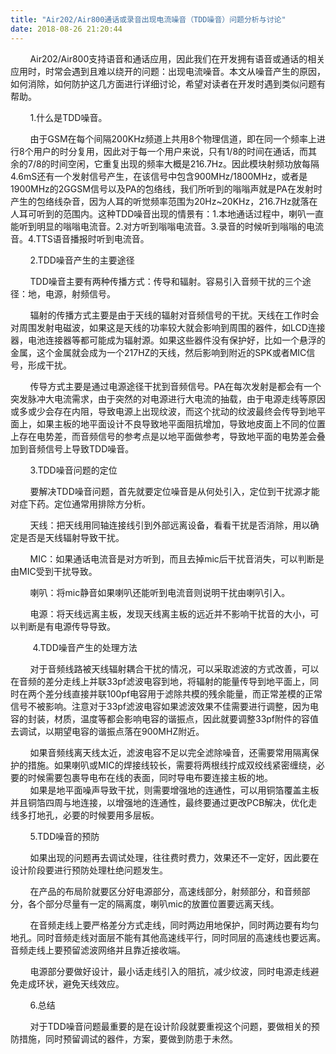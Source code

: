 ```yaml
---
title: "Air202/Air800通话或录音出现电流噪音（TDD噪音）问题分析与讨论"
date: 2018-08-26 21:20:44
---
```


<p>        Air202/Air800支持语音和通话应用，因此我们在开发拥有语音或通话的相关应用时，时常会遇到且难以绕开的问题：出现电流噪音。本文从噪音产生的原因，如何消除，如何防护这几方面进行详细讨论，希望对读者在开发时遇到类似问题有帮助。</p>

<p>        1.什么是TDD噪音。</p>

<p>        由于GSM在每个间隔200KHz频道上共用8个物理信道，即在同一个频率上进行8个用户的时分复用，因此对于每一个用户来说，只有1/8的时间在通话，而其余的7/8的时间空闲，它重复出现的频率大概是216.7Hz。因此模块射频功放每隔4.6mS还有一个发射信号产生，在该信号中包含900MHz/1800MHz，或者是1900MHz的2GGSM信号以及PA的包络线，我们所听到的嗡嗡声就是PA在发射时产生的包络线杂音，因为人耳的听觉频率范围为20Hz~20KHz，216.7Hz就落在人耳可听到的范围内。这种TDD噪音出现的情景有：1.本地通话过程中，喇叭一直能听到明显的嗡嗡电流音。2.对方听到嗡嗡电流音。3.录音的时候听到嗡嗡的电流音。4.TTS语音播报时听到电流音。</p>

<p>        2.TDD噪音产生的主要途径</p>

<p>        TDD噪音主要有两种传播方式：传导和辐射。容易引入音频干扰的三个途径：地，电源，射频信号。</p>

<p>        辐射的传播方式主要是由于天线的辐射对音频信号的干扰。天线在工作时会对周围发射电磁波，如果这是天线的功率较大就会影响到周围的器件，如LCD连接器，电池连接器等都可能成为辐射源。如果这些器件没有保护好，比如一个悬浮的金属，这个金属就会成为一个217HZ的天线，然后影响到附近的SPK或者MIC信号，形成干扰。</p>

<p>        传导方式主要是通过电源途径干扰到音频信号。PA在每次发射是都会有一个突发脉冲大电流需求，由于突然的对电源进行大电流的抽载，由于电源走线等原因或多或少会存在内阻，导致电源上出现纹波，而这个扰动的纹波最终会传导到地平面上，如果主板的地平面设计不良导致地平面阻抗增加，导致地皮面上不同的位置上存在电势差，而音频信号的参考点是以地平面做参考，导致地平面的电势差会叠加到音频信号上导致TDD噪音。</p>

<p>        3.TDD噪音问题的定位</p>

<p>        要解决TDD噪音问题，首先就要定位噪音是从何处引入，定位到干扰源才能对症下药。定位通常用排除方分析。</p>

<p>        天线：把天线用同轴连接线引到外部远离设备，看看干扰是否消除，用以确定是否是天线辐射导致干扰。</p>

<p>        MIC：如果通话电流音是对方听到，而且去掉mic后干扰音消失，可以判断是由MIC受到干扰导致。</p>

<p>        喇叭：将mic静音如果喇叭还能听到电流音则说明干扰由喇叭引入。</p>

<p>        电源：将天线远离主板，发现天线离主板的远近并不影响干扰音的大小，可以判断是有电源传导导致。<br /></p>

<p>        <span> </span><span>4.TDD噪音产生的处理方法</span></p>

<p>        对于音频线路被天线辐射耦合干扰的情况，可以采取滤波的方式改善，可以在音频的差分走线上并联33pf滤波电容到地，将辐射的能量传导到地平面上，同时在两个差分线直接并联100pf电容用于滤除共模的残余能量，而正常差模的正常信号不被影响。注意对于33pf滤波电容如果滤波效果不佳需要进行调整，因为电容的封装，材质，温度等都会影响电容的谐振点，因此就要调整33pf附件的容值去调试，以期望电容的谐振点落在900MHZ附近。</p>

<p>        如果音频线离天线太近，滤波电容不足以完全滤除噪音，还需要常用隔离保护的措施。如果喇叭或MIC的焊接线较长，需要将两根线拧成双绞线紧密缠绕，必要的时候需要包裹导电布在线的表面，同时导电布要连接主板的地。<span><br /></span>        如果是地平面噪声导致干扰，则需要增强地的连通性，可以用铜箔覆盖主板并且铜箔四周与地连接，以增强地的连通性，最终要通过更改PCB解决，优化走线多打地孔，必要的时候要用多层板。</p>

<p>        5.TDD噪音的预防</p>

<p>        如果出现的问题再去调试处理，往往费时费力，效果还不一定好，因此要在设计阶段要进行预防处理杜绝问题发生。</p>

<p>        在产品的布局阶就要区分好电源部分，高速线部分，射频部分，和音频部分，各个部分尽量有一定的隔离度，喇叭mic的放置位置要远离天线。</p>

<p>        在音频走线上要严格差分方式走线，同时两边用地保护，同时两边要有均匀地孔。同时音频走线对面层不能有其他高速线平行，同时同层的高速线也要远离。音频走线上要预留滤波网络并且靠近接收端。</p>

<p>        电源部分要做好设计，最小话走线引入的阻抗，减少纹波，同时电源走线避免走成环状，避免天线效应。</p>

<p>        6.总结</p>

<p>        对于TDD噪音问题最重要的是在设计阶段就要重视这个问题，要做相关的预防措施，同时预留调试的器件，方案，要做到防患于未然。<br /></p>

<p><br /></p>
